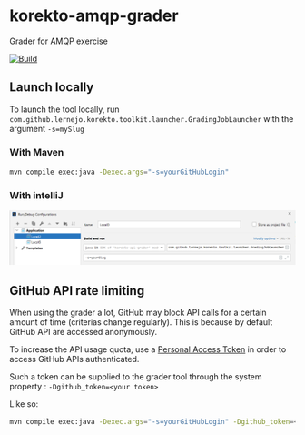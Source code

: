 # korekto-amqp-grader
Grader for AMQP exercise

[![Build](https://github.com/lernejo/korekto-amqp-grader/actions/workflows/build.yml/badge.svg)](https://github.com/lernejo/korekto-amqp-grader/actions)

## Launch locally

To launch the tool locally, run `com.github.lernejo.korekto.toolkit.launcher.GradingJobLauncher` with the
argument `-s=mySlug`

### With Maven

```bash
mvn compile exec:java -Dexec.args="-s=yourGitHubLogin"
```

### With intelliJ

![Demo Run Configuration](https://raw.githubusercontent.com/lernejo/korekto-toolkit/main/docs/demo_run_configuration.png)

## GitHub API rate limiting

When using the grader a lot, GitHub may block API calls for a certain amount of time (criterias change regularly).
This is because by default GitHub API are accessed anonymously.

To increase the API usage quota, use a [Personal Access Token](https://docs.github.com/en/authentication/keeping-your-account-and-data-secure/creating-a-personal-access-token) in order to access GitHub APIs authenticated.

Such a token can be supplied to the grader tool through the system property : `-Dgithub_token=<your token>`

Like so:

```bash
mvn compile exec:java -Dexec.args="-s=yourGitHubLogin" -Dgithub_token=<your token>
```
